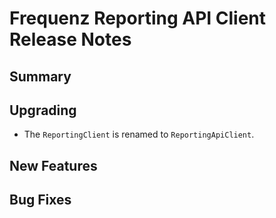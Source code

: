 # Frequenz Reporting API Client Release Notes

## Summary

## Upgrading

* The `ReportingClient` is renamed to `ReportingApiClient`.

## New Features

## Bug Fixes

